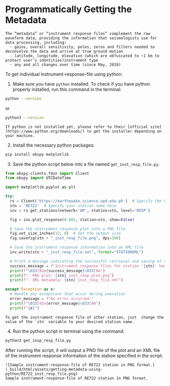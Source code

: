 Programmatically Getting the Metadata
=======================================

```{note}
The “metadata” or “instrument response files” complement the raw waveform data, providing the information that seismologists use for data processing, including:
  - gains, overall sensitivity, poles, zeros and filters needed to deconvolve the data and arrive at true ground motion
  - latitude, longitude, elevation (which are obfuscated to ~1 km to protect user’s identities)instrument type
  - any and all changes over time (since May, 2019)
```

To get individual instrument-response-file using python:

1. Make sure you have `python` installed. To check if you have python properly installed, run this command in the terminal:
  ```bash
  python --version
  ```
  or
  ```bash
  python3 --version
  ```
  ```{note}
  If python is not installed yet, please refer to their [official site](https://www.python.org/downloads/) to get the installer depending on your machine.
  ```
2. Install the necessary python packages:
  ```bash
  pip install obspy matplotlib
  ```
    
3. Save the python script below into a file named `get_inst_resp_file.py`.
  ```python
  from obspy.clients.fdsn import Client
  from obspy import UTCDateTime
  
  import matplotlib.pyplot as plt
  
  try:
    rs = Client('https://earthquake.science.upd.edu.ph')  # Specify the FDSN client here
    stn = 'RE722'  # Specify your station name here
    inv = rs.get_stations(network='AM', station=stn, level='RESP')

    fig = inv.plot_response(0.001, station=stn, show=False)

    # Save the instrument response plot into a PNG file
    fig.set_size_inches(12, 8)  # Set the output size
    fig.savefig(stn + "_inst_resp_file.png", dpi=300) 

    # Save the instrument response information into an XML file
    inv.write(stn + "_inst_resp_file.xml", format="STATIONXML")

    # Print a message indicating the successful retrieval and saving of the instrument response files
    success_message = f"Instrument response files for station '{stn}' have been successfully retrieved and saved:"
    print(f"\033[92m{success_message}\033[0m")
    print(f"- PNG plot: {stn}_inst_resp_plot.png")
    print(f"- XML metadata: {stn}_inst_resp_file.xml")
  
  except Exception as e:
    # Handle any exceptions that occur during execution
    error_message = f"An error occurred:"
    print(f"\033[91m{error_message}\033[0m")
    print(f"{e}")
  ```
  ```{note}
  To get the instrument response file of other station, just  change the value of the `stn` variable to your desired station name.
  ```
4. Run the python script in terminal using the command:
  ```bash
  python3 get_insp_resp_file.py
  ```
  After running the script, it will output a PNG file of the plot and an XML file of the instrument response information of the station specified in the script.
  

  ```{admonition} Sample Output  
  ![Sample instrument-response-file of RE722 station in PNG format.](_build/html/assets/getting-metadata-using-python/RE722_inst_resp_file.png)
  Sample instrument-response-file of RE722 station in PNG format.
  ```